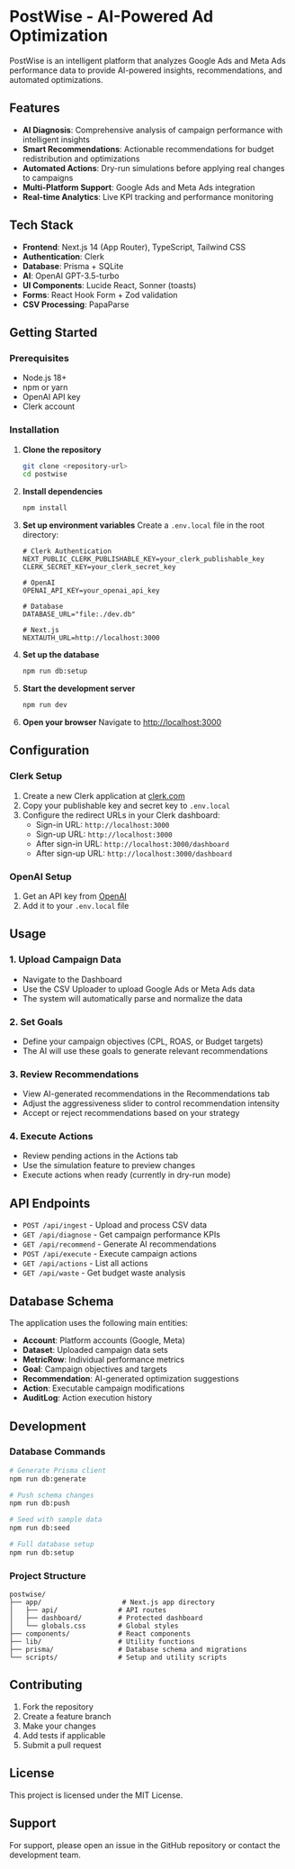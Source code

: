 # PostWise - AI-Powered Ad Optimization

PostWise is an intelligent platform that analyzes Google Ads and Meta Ads performance data to provide AI-powered insights, recommendations, and automated optimizations.

## Features

- **AI Diagnosis**: Comprehensive analysis of campaign performance with intelligent insights
- **Smart Recommendations**: Actionable recommendations for budget redistribution and optimizations
- **Automated Actions**: Dry-run simulations before applying real changes to campaigns
- **Multi-Platform Support**: Google Ads and Meta Ads integration
- **Real-time Analytics**: Live KPI tracking and performance monitoring

## Tech Stack

- **Frontend**: Next.js 14 (App Router), TypeScript, Tailwind CSS
- **Authentication**: Clerk
- **Database**: Prisma + SQLite
- **AI**: OpenAI GPT-3.5-turbo
- **UI Components**: Lucide React, Sonner (toasts)
- **Forms**: React Hook Form + Zod validation
- **CSV Processing**: PapaParse

## Getting Started

### Prerequisites

- Node.js 18+ 
- npm or yarn
- OpenAI API key
- Clerk account

### Installation

1. **Clone the repository**
   ```bash
   git clone <repository-url>
   cd postwise
   ```

2. **Install dependencies**
   ```bash
   npm install
   ```

3. **Set up environment variables**
   Create a `.env.local` file in the root directory:
   ```env
   # Clerk Authentication
   NEXT_PUBLIC_CLERK_PUBLISHABLE_KEY=your_clerk_publishable_key
   CLERK_SECRET_KEY=your_clerk_secret_key

   # OpenAI
   OPENAI_API_KEY=your_openai_api_key

   # Database
   DATABASE_URL="file:./dev.db"

   # Next.js
   NEXTAUTH_URL=http://localhost:3000
   ```

4. **Set up the database**
   ```bash
   npm run db:setup
   ```

5. **Start the development server**
   ```bash
   npm run dev
   ```

6. **Open your browser**
   Navigate to [http://localhost:3000](http://localhost:3000)

## Configuration

### Clerk Setup

1. Create a new Clerk application at [clerk.com](https://clerk.com)
2. Copy your publishable key and secret key to `.env.local`
3. Configure the redirect URLs in your Clerk dashboard:
   - Sign-in URL: `http://localhost:3000`
   - Sign-up URL: `http://localhost:3000`
   - After sign-in URL: `http://localhost:3000/dashboard`
   - After sign-up URL: `http://localhost:3000/dashboard`

### OpenAI Setup

1. Get an API key from [OpenAI](https://platform.openai.com/api-keys)
2. Add it to your `.env.local` file

## Usage

### 1. Upload Campaign Data

- Navigate to the Dashboard
- Use the CSV Uploader to upload Google Ads or Meta Ads data
- The system will automatically parse and normalize the data

### 2. Set Goals

- Define your campaign objectives (CPL, ROAS, or Budget targets)
- The AI will use these goals to generate relevant recommendations

### 3. Review Recommendations

- View AI-generated recommendations in the Recommendations tab
- Adjust the aggressiveness slider to control recommendation intensity
- Accept or reject recommendations based on your strategy

### 4. Execute Actions

- Review pending actions in the Actions tab
- Use the simulation feature to preview changes
- Execute actions when ready (currently in dry-run mode)

## API Endpoints

- `POST /api/ingest` - Upload and process CSV data
- `GET /api/diagnose` - Get campaign performance KPIs
- `GET /api/recommend` - Generate AI recommendations
- `POST /api/execute` - Execute campaign actions
- `GET /api/actions` - List all actions
- `GET /api/waste` - Get budget waste analysis

## Database Schema

The application uses the following main entities:

- **Account**: Platform accounts (Google, Meta)
- **Dataset**: Uploaded campaign data sets
- **MetricRow**: Individual performance metrics
- **Goal**: Campaign objectives and targets
- **Recommendation**: AI-generated optimization suggestions
- **Action**: Executable campaign modifications
- **AuditLog**: Action execution history

## Development

### Database Commands

```bash
# Generate Prisma client
npm run db:generate

# Push schema changes
npm run db:push

# Seed with sample data
npm run db:seed

# Full database setup
npm run db:setup
```

### Project Structure

```
postwise/
├── app/                    # Next.js app directory
│   ├── api/               # API routes
│   ├── dashboard/         # Protected dashboard
│   └── globals.css        # Global styles
├── components/            # React components
├── lib/                   # Utility functions
├── prisma/                # Database schema and migrations
└── scripts/               # Setup and utility scripts
```

## Contributing

1. Fork the repository
2. Create a feature branch
3. Make your changes
4. Add tests if applicable
5. Submit a pull request

## License

This project is licensed under the MIT License.

## Support

For support, please open an issue in the GitHub repository or contact the development team.